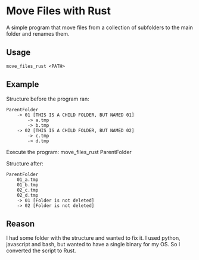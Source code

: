 # Move Files with Rust

A simple program that move files from a collection of subfolders to the main folder and renames them.

## Usage

    move_files_rust <PATH>

## Example

Structure before the program ran:
```
ParentFolder
    -> 01 [THIS IS A CHILD FOLDER, BUT NAMED 01]
        -> a.tmp
        -> b.tmp
    -> 02 [THIS IS A CHILD FOLDER, BUT NAMED 02]
        -> c.tmp
        -> d.tmp
```
Execute the program:
    move_files_rust ParentFolder

Structure after:
```
ParentFolder
    01_a.tmp
    01_b.tmp
    02_c.tmp
    02_d.tmp
    -> 01 [Folder is not deleted]
    -> 02 [Folder is not deleted]
```

## Reason

I had some folder with the structure and wanted to fix it. I used python, javascript and bash, but wanted to have a single binary for my OS. So I converted the script to Rust.